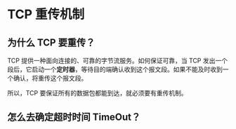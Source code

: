 # TCP 重传机制

## 为什么 TCP 要重传？

TCP 提供一种面向连接的、可靠的字节流服务。如何保证可靠，当 TCP 发出一个段后，它启动一个**定时器**，等待目的端确认收到这个报文段。如果不能及时收到一个确认，将重传这个报文段。

所以，TCP 要保证所有的数据包都能到达，就必须要有重传机制。

## 怎么去确定超时时间 TimeOut？

